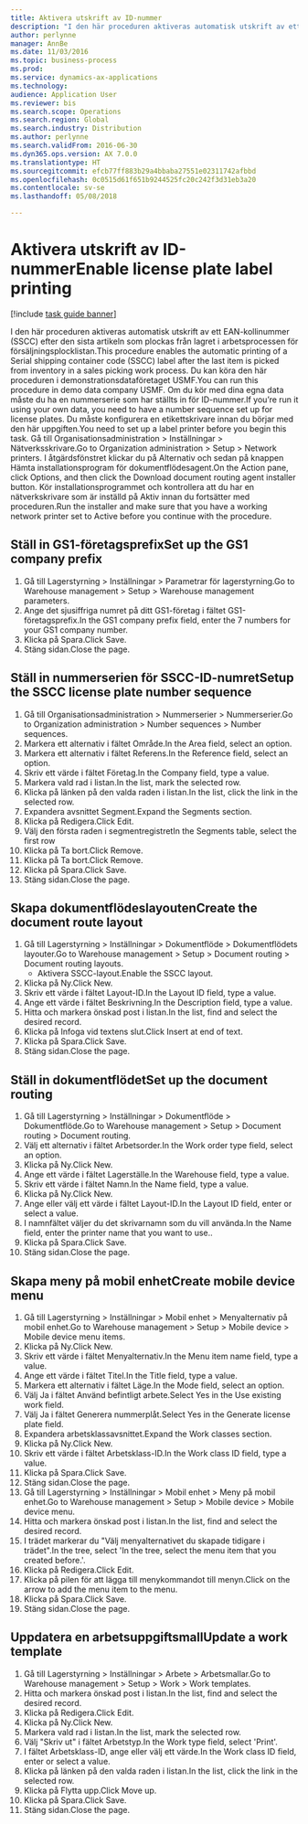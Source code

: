 ```yaml
--- 
title: Aktivera utskrift av ID-nummer
description: "I den här proceduren aktiveras automatisk utskrift av ett EAN-kollinummer (SSCC) efter den sista artikeln som plockas från lagret i arbetsprocessen för försäljningsplocklistan."
author: perlynne
manager: AnnBe
ms.date: 11/03/2016
ms.topic: business-process
ms.prod: 
ms.service: dynamics-ax-applications
ms.technology: 
audience: Application User
ms.reviewer: bis
ms.search.scope: Operations
ms.search.region: Global
ms.search.industry: Distribution
ms.author: perlynne
ms.search.validFrom: 2016-06-30
ms.dyn365.ops.version: AX 7.0.0
ms.translationtype: HT
ms.sourcegitcommit: efcb77ff883b29a4bbaba27551e02311742afbbd
ms.openlocfilehash: 0c0515d61f651b9244525fc20c242f3d31eb3a20
ms.contentlocale: sv-se
ms.lasthandoff: 05/08/2018

---
```

# <a name="enable-license-plate-label-printing"></a><span data-ttu-id="e04b0-103">Aktivera utskrift av ID-nummer</span><span class="sxs-lookup"><span data-stu-id="e04b0-103">Enable license plate label printing</span></span>

[!include [task guide banner](../../includes/task-guide-banner.md)]

<span data-ttu-id="e04b0-104">I den här proceduren aktiveras automatisk utskrift av ett EAN-kollinummer (SSCC) efter den sista artikeln som plockas från lagret i arbetsprocessen för försäljningsplocklistan.</span><span class="sxs-lookup"><span data-stu-id="e04b0-104">This procedure enables the automatic printing of a Serial shipping container code (SSCC) label after the last item is picked from inventory in a sales picking work process.</span></span> <span data-ttu-id="e04b0-105">Du kan köra den här proceduren i demonstrationsdataföretaget USMF.</span><span class="sxs-lookup"><span data-stu-id="e04b0-105">You can run this procedure in demo data company USMF.</span></span> <span data-ttu-id="e04b0-106">Om du kör med dina egna data måste du ha en nummerserie som har ställts in för ID-nummer.</span><span class="sxs-lookup"><span data-stu-id="e04b0-106">If you’re run it using your own data, you need to have a number sequence set up for license plates.</span></span> <span data-ttu-id="e04b0-107">Du måste konfigurera en etikettskrivare innan du börjar med den här uppgiften.</span><span class="sxs-lookup"><span data-stu-id="e04b0-107">You need to set up a label printer before you begin this task.</span></span> <span data-ttu-id="e04b0-108">Gå till Organisationsadministration > Inställningar > Nätverksskrivare.</span><span class="sxs-lookup"><span data-stu-id="e04b0-108">Go to Organization administration > Setup > Network printers.</span></span> <span data-ttu-id="e04b0-109">I åtgärdsfönstret klickar du på Alternativ och sedan på knappen Hämta installationsprogram för dokumentflödesagent.</span><span class="sxs-lookup"><span data-stu-id="e04b0-109">On the Action pane, click Options, and then click the Download document routing agent installer button.</span></span> <span data-ttu-id="e04b0-110">Kör installationsprogrammet och kontrollera att du har en nätverkskrivare som är inställd på Aktiv innan du fortsätter med proceduren.</span><span class="sxs-lookup"><span data-stu-id="e04b0-110">Run the installer and make sure that you have a working network printer set to Active before you continue with the procedure.</span></span>


## <a name="set-up-the-gs1-company-prefix"></a><span data-ttu-id="e04b0-111">Ställ in GS1-företagsprefix</span><span class="sxs-lookup"><span data-stu-id="e04b0-111">Set up the GS1 company prefix</span></span>
1. <span data-ttu-id="e04b0-112">Gå till Lagerstyrning > Inställningar > Parametrar för lagerstyrning.</span><span class="sxs-lookup"><span data-stu-id="e04b0-112">Go to Warehouse management > Setup > Warehouse management parameters.</span></span>
2. <span data-ttu-id="e04b0-113">Ange det sjusiffriga numret på ditt GS1-företag i fältet GS1-företagsprefix.</span><span class="sxs-lookup"><span data-stu-id="e04b0-113">In the GS1 company prefix field, enter the 7 numbers for your GS1 company number.</span></span>
3. <span data-ttu-id="e04b0-114">Klicka på Spara.</span><span class="sxs-lookup"><span data-stu-id="e04b0-114">Click Save.</span></span>
4. <span data-ttu-id="e04b0-115">Stäng sidan.</span><span class="sxs-lookup"><span data-stu-id="e04b0-115">Close the page.</span></span>

## <a name="setup-the-sscc-license-plate-number-sequence"></a><span data-ttu-id="e04b0-116">Ställ in nummerserien för SSCC-ID-numret</span><span class="sxs-lookup"><span data-stu-id="e04b0-116">Setup the SSCC license plate number sequence</span></span>
1. <span data-ttu-id="e04b0-117">Gå till Organisationsadministration > Nummerserier > Nummerserier.</span><span class="sxs-lookup"><span data-stu-id="e04b0-117">Go to Organization administration > Number sequences > Number sequences.</span></span>
2. <span data-ttu-id="e04b0-118">Markera ett alternativ i fältet Område.</span><span class="sxs-lookup"><span data-stu-id="e04b0-118">In the Area field, select an option.</span></span>
3. <span data-ttu-id="e04b0-119">Markera ett alternativ i fältet Referens.</span><span class="sxs-lookup"><span data-stu-id="e04b0-119">In the Reference field, select an option.</span></span>
4. <span data-ttu-id="e04b0-120">Skriv ett värde i fältet Företag.</span><span class="sxs-lookup"><span data-stu-id="e04b0-120">In the Company field, type a value.</span></span>
5. <span data-ttu-id="e04b0-121">Markera vald rad i listan.</span><span class="sxs-lookup"><span data-stu-id="e04b0-121">In the list, mark the selected row.</span></span>
6. <span data-ttu-id="e04b0-122">Klicka på länken på den valda raden i listan.</span><span class="sxs-lookup"><span data-stu-id="e04b0-122">In the list, click the link in the selected row.</span></span>
7. <span data-ttu-id="e04b0-123">Expandera avsnittet Segment.</span><span class="sxs-lookup"><span data-stu-id="e04b0-123">Expand the Segments section.</span></span>
8. <span data-ttu-id="e04b0-124">Klicka på Redigera.</span><span class="sxs-lookup"><span data-stu-id="e04b0-124">Click Edit.</span></span>
9. <span data-ttu-id="e04b0-125">Välj den första raden i segmentregistret</span><span class="sxs-lookup"><span data-stu-id="e04b0-125">In the Segments table, select the first row</span></span>
10. <span data-ttu-id="e04b0-126">Klicka på Ta bort.</span><span class="sxs-lookup"><span data-stu-id="e04b0-126">Click Remove.</span></span>
11. <span data-ttu-id="e04b0-127">Klicka på Ta bort.</span><span class="sxs-lookup"><span data-stu-id="e04b0-127">Click Remove.</span></span>
12. <span data-ttu-id="e04b0-128">Klicka på Spara.</span><span class="sxs-lookup"><span data-stu-id="e04b0-128">Click Save.</span></span>
13. <span data-ttu-id="e04b0-129">Stäng sidan.</span><span class="sxs-lookup"><span data-stu-id="e04b0-129">Close the page.</span></span>

## <a name="create-the-document-route-layout"></a><span data-ttu-id="e04b0-130">Skapa dokumentflödeslayouten</span><span class="sxs-lookup"><span data-stu-id="e04b0-130">Create the document route layout</span></span>
1. <span data-ttu-id="e04b0-131">Gå till Lagerstyrning > Inställningar > Dokumentflöde > Dokumentflödets layouter.</span><span class="sxs-lookup"><span data-stu-id="e04b0-131">Go to Warehouse management > Setup > Document routing > Document routing layouts.</span></span>
    * <span data-ttu-id="e04b0-132">Aktivera SSCC-layout.</span><span class="sxs-lookup"><span data-stu-id="e04b0-132">Enable the SSCC layout.</span></span>  
2. <span data-ttu-id="e04b0-133">Klicka på Ny.</span><span class="sxs-lookup"><span data-stu-id="e04b0-133">Click New.</span></span>
3. <span data-ttu-id="e04b0-134">Skriv ett värde i fältet Layout-ID.</span><span class="sxs-lookup"><span data-stu-id="e04b0-134">In the Layout ID field, type a value.</span></span>
4. <span data-ttu-id="e04b0-135">Ange ett värde i fältet Beskrivning.</span><span class="sxs-lookup"><span data-stu-id="e04b0-135">In the Description field, type a value.</span></span>
5. <span data-ttu-id="e04b0-136">Hitta och markera önskad post i listan.</span><span class="sxs-lookup"><span data-stu-id="e04b0-136">In the list, find and select the desired record.</span></span>
6. <span data-ttu-id="e04b0-137">Klicka på Infoga vid textens slut.</span><span class="sxs-lookup"><span data-stu-id="e04b0-137">Click Insert at end of text.</span></span>
7. <span data-ttu-id="e04b0-138">Klicka på Spara.</span><span class="sxs-lookup"><span data-stu-id="e04b0-138">Click Save.</span></span>
8. <span data-ttu-id="e04b0-139">Stäng sidan.</span><span class="sxs-lookup"><span data-stu-id="e04b0-139">Close the page.</span></span>

## <a name="set-up-the-document-routing"></a><span data-ttu-id="e04b0-140">Ställ in dokumentflödet</span><span class="sxs-lookup"><span data-stu-id="e04b0-140">Set up the document routing</span></span>
1. <span data-ttu-id="e04b0-141">Gå till Lagerstyrning > Inställningar > Dokumentflöde > Dokumentflöde.</span><span class="sxs-lookup"><span data-stu-id="e04b0-141">Go to Warehouse management > Setup > Document routing > Document routing.</span></span>
2. <span data-ttu-id="e04b0-142">Välj ett alternativ i fältet Arbetsorder.</span><span class="sxs-lookup"><span data-stu-id="e04b0-142">In the Work order type field, select an option.</span></span>
3. <span data-ttu-id="e04b0-143">Klicka på Ny.</span><span class="sxs-lookup"><span data-stu-id="e04b0-143">Click New.</span></span>
4. <span data-ttu-id="e04b0-144">Ange ett värde i fältet Lagerställe.</span><span class="sxs-lookup"><span data-stu-id="e04b0-144">In the Warehouse field, type a value.</span></span>
5. <span data-ttu-id="e04b0-145">Skriv ett värde i fältet Namn.</span><span class="sxs-lookup"><span data-stu-id="e04b0-145">In the Name field, type a value.</span></span>
6. <span data-ttu-id="e04b0-146">Klicka på Ny.</span><span class="sxs-lookup"><span data-stu-id="e04b0-146">Click New.</span></span>
7. <span data-ttu-id="e04b0-147">Ange eller välj ett värde i fältet Layout-ID.</span><span class="sxs-lookup"><span data-stu-id="e04b0-147">In the Layout ID field, enter or select a value.</span></span>
8. <span data-ttu-id="e04b0-148">I namnfältet väljer du det skrivarnamn som du vill använda.</span><span class="sxs-lookup"><span data-stu-id="e04b0-148">In the Name field, enter the printer name that you want to use..</span></span>
9. <span data-ttu-id="e04b0-149">Klicka på Spara.</span><span class="sxs-lookup"><span data-stu-id="e04b0-149">Click Save.</span></span>
10. <span data-ttu-id="e04b0-150">Stäng sidan.</span><span class="sxs-lookup"><span data-stu-id="e04b0-150">Close the page.</span></span>

## <a name="create-mobile-device-menu"></a><span data-ttu-id="e04b0-151">Skapa meny på mobil enhet</span><span class="sxs-lookup"><span data-stu-id="e04b0-151">Create mobile device menu</span></span>
1. <span data-ttu-id="e04b0-152">Gå till Lagerstyrning > Inställningar > Mobil enhet > Menyalternativ på mobil enhet.</span><span class="sxs-lookup"><span data-stu-id="e04b0-152">Go to Warehouse management > Setup > Mobile device > Mobile device menu items.</span></span>
2. <span data-ttu-id="e04b0-153">Klicka på Ny.</span><span class="sxs-lookup"><span data-stu-id="e04b0-153">Click New.</span></span>
3. <span data-ttu-id="e04b0-154">Skriv ett värde i fältet Menyalternativ.</span><span class="sxs-lookup"><span data-stu-id="e04b0-154">In the Menu item name field, type a value.</span></span>
4. <span data-ttu-id="e04b0-155">Ange ett värde i fältet Titel.</span><span class="sxs-lookup"><span data-stu-id="e04b0-155">In the Title field, type a value.</span></span>
5. <span data-ttu-id="e04b0-156">Markera ett alternativ i fältet Läge.</span><span class="sxs-lookup"><span data-stu-id="e04b0-156">In the Mode field, select an option.</span></span>
6. <span data-ttu-id="e04b0-157">Välj Ja i fältet Använd befintligt arbete.</span><span class="sxs-lookup"><span data-stu-id="e04b0-157">Select Yes in the Use existing work field.</span></span>
7. <span data-ttu-id="e04b0-158">Välj Ja i fältet Generera nummerplåt.</span><span class="sxs-lookup"><span data-stu-id="e04b0-158">Select Yes in the Generate license plate field.</span></span>
8. <span data-ttu-id="e04b0-159">Expandera arbetsklassavsnittet.</span><span class="sxs-lookup"><span data-stu-id="e04b0-159">Expand the Work classes section.</span></span>
9. <span data-ttu-id="e04b0-160">Klicka på Ny.</span><span class="sxs-lookup"><span data-stu-id="e04b0-160">Click New.</span></span>
10. <span data-ttu-id="e04b0-161">Skriv ett värde i fältet Arbetsklass-ID.</span><span class="sxs-lookup"><span data-stu-id="e04b0-161">In the Work class ID field, type a value.</span></span>
11. <span data-ttu-id="e04b0-162">Klicka på Spara.</span><span class="sxs-lookup"><span data-stu-id="e04b0-162">Click Save.</span></span>
12. <span data-ttu-id="e04b0-163">Stäng sidan.</span><span class="sxs-lookup"><span data-stu-id="e04b0-163">Close the page.</span></span>
13. <span data-ttu-id="e04b0-164">Gå till Lagerstyrning > Inställningar > Mobil enhet > Meny på mobil enhet.</span><span class="sxs-lookup"><span data-stu-id="e04b0-164">Go to Warehouse management > Setup > Mobile device > Mobile device menu.</span></span>
14. <span data-ttu-id="e04b0-165">Hitta och markera önskad post i listan.</span><span class="sxs-lookup"><span data-stu-id="e04b0-165">In the list, find and select the desired record.</span></span>
15. <span data-ttu-id="e04b0-166">I trädet markerar du "Välj menyalternativet du skapade tidigare i trädet".</span><span class="sxs-lookup"><span data-stu-id="e04b0-166">In the tree, select 'In the tree, select the menu item that you created before.'.</span></span>
16. <span data-ttu-id="e04b0-167">Klicka på Redigera.</span><span class="sxs-lookup"><span data-stu-id="e04b0-167">Click Edit.</span></span>
17. <span data-ttu-id="e04b0-168">Klicka på pilen för att lägga till menykommandot till menyn.</span><span class="sxs-lookup"><span data-stu-id="e04b0-168">Click on the arrow to add the menu item to the menu.</span></span>
18. <span data-ttu-id="e04b0-169">Klicka på Spara.</span><span class="sxs-lookup"><span data-stu-id="e04b0-169">Click Save.</span></span>
19. <span data-ttu-id="e04b0-170">Stäng sidan.</span><span class="sxs-lookup"><span data-stu-id="e04b0-170">Close the page.</span></span>

## <a name="update-a-work-template"></a><span data-ttu-id="e04b0-171">Uppdatera en arbetsuppgiftsmall</span><span class="sxs-lookup"><span data-stu-id="e04b0-171">Update a work template</span></span>
1. <span data-ttu-id="e04b0-172">Gå till Lagerstyrning > Inställningar > Arbete > Arbetsmallar.</span><span class="sxs-lookup"><span data-stu-id="e04b0-172">Go to Warehouse management > Setup > Work > Work templates.</span></span>
2. <span data-ttu-id="e04b0-173">Hitta och markera önskad post i listan.</span><span class="sxs-lookup"><span data-stu-id="e04b0-173">In the list, find and select the desired record.</span></span>
3. <span data-ttu-id="e04b0-174">Klicka på Redigera.</span><span class="sxs-lookup"><span data-stu-id="e04b0-174">Click Edit.</span></span>
4. <span data-ttu-id="e04b0-175">Klicka på Ny.</span><span class="sxs-lookup"><span data-stu-id="e04b0-175">Click New.</span></span>
5. <span data-ttu-id="e04b0-176">Markera vald rad i listan.</span><span class="sxs-lookup"><span data-stu-id="e04b0-176">In the list, mark the selected row.</span></span>
6. <span data-ttu-id="e04b0-177">Välj "Skriv ut" i fältet Arbetstyp.</span><span class="sxs-lookup"><span data-stu-id="e04b0-177">In the Work type field, select 'Print'.</span></span>
7. <span data-ttu-id="e04b0-178">I fältet Arbetsklass-ID, ange eller välj ett värde.</span><span class="sxs-lookup"><span data-stu-id="e04b0-178">In the Work class ID field, enter or select a value.</span></span>
8. <span data-ttu-id="e04b0-179">Klicka på länken på den valda raden i listan.</span><span class="sxs-lookup"><span data-stu-id="e04b0-179">In the list, click the link in the selected row.</span></span>
9. <span data-ttu-id="e04b0-180">Klicka på Flytta upp.</span><span class="sxs-lookup"><span data-stu-id="e04b0-180">Click Move up.</span></span>
10. <span data-ttu-id="e04b0-181">Klicka på Spara.</span><span class="sxs-lookup"><span data-stu-id="e04b0-181">Click Save.</span></span>
11. <span data-ttu-id="e04b0-182">Stäng sidan.</span><span class="sxs-lookup"><span data-stu-id="e04b0-182">Close the page.</span></span>


